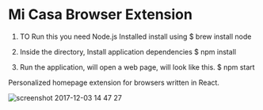 # Mi Casa Browser Extension

1. TO Run this you need Node.js Installed install using
		$ brew install node

2. Inside the directory, Install application dependencies 
 		$ npm install
	
3. Run the application, will open a web page, will look like this.
 		$ npm start


Personalized homepage extension for browsers written in React.

![screenshot 2017-12-03 14 47 27](https://user-images.githubusercontent.com/4490352/33529053-fcdc8b6e-d838-11e7-9d6b-5088310cf98f.png)
